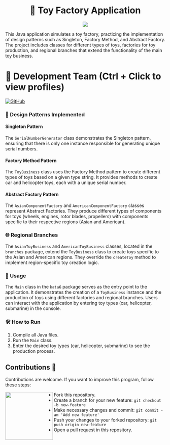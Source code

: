 <h1 align="center">🚀 Toy Factory Application</h1>
<p align="center">
  <img src="https://github.com/AlejandroDavidArzolaSaavedra/Kata-Toy-Factory/assets/90756437/45d76a39-e498-44dd-9ee8-84e429fed3a1">
</p>
This Java application simulates a toy factory, practicing the implementation of design patterns such as Singleton, Factory Method, and Abstract Factory. The project includes classes for different types of toys, factories for toy production, and regional branches that extend the functionality of the main toy business.

# 👥 Development Team (Ctrl + Click to view profiles)

[![GitHub](https://img.shields.io/badge/GitHub-Alejandro%20David%20Arzola%20Saavedra-blue?style=flat-square&logo=github)](https://github.com/AlejandroDavidArzolaSaavedra)

### 🎨 Design Patterns Implemented

#### Singleton Pattern

The `SerialNumberGenerator` class demonstrates the Singleton pattern, ensuring that there is only one instance responsible for generating unique serial numbers.

#### Factory Method Pattern

The `ToyBusiness` class uses the Factory Method pattern to create different types of toys based on a given type string. It provides methods to create car and helicopter toys, each with a unique serial number.

#### Abstract Factory Pattern

The `AsianComponentFactory` and `AmericanComponentFactory` classes represent Abstract Factories. They produce different types of components for toys (wheels, engines, rotor blades, propellers) with components specific to their respective regions (Asian and American).

### 🌐 Regional Branches

The `AsianToyBusiness` and `AmericanToyBusiness` classes, located in the `branches` package, extend the `ToyBusiness` class to create toys specific to the Asian and American regions. They override the `createToy` method to implement region-specific toy creation logic.

### 🚀 Usage

The `Main` class in the `kata6` package serves as the entry point to the application. It demonstrates the creation of a `ToyBusiness` instance and the production of toys using different factories and regional branches. Users can interact with the application by entering toy types (car, helicopter, submarine) in the console.

### 🛠️ How to Run

1. Compile all Java files.
2. Run the `Main` class.
3. Enter the desired toy types (car, helicopter, submarine) to see the production process.

## Contributions 🤝

Contributions are welcome. If you want to improve this program, follow these steps:

<img align="left" width="150" height="150" src="https://github.com/AlejandroDavidArzolaSaavedra/Kata-Age-Calculator/assets/90756437/81dd2f61-6de4-499f-81e8-47c1cc6ae5ae"></a>
- Fork this repository.
- Create a branch for your new feature: `git checkout -b new-feature`
- Make necessary changes and commit: `git commit -am 'Add new feature'`
- Push your changes to your forked repository: `git push origin new-feature`
- Open a pull request in this repository.
